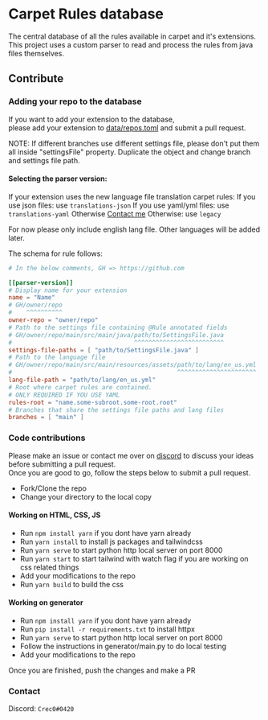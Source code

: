 # Carpet Rules database

The central database of all the rules available in carpet and it's extensions.  
This project uses a custom parser to read and process the rules from java files themselves.  

## Contribute

### Adding your repo to the database

If you want to add your extension to the database,  
please add your extension to [data/repos.toml](data/repos.toml) and submit a pull request.

NOTE: If different branches use different settings file, please don't put them all inside "settingsFile" property. Duplicate the object and change branch and settings file path.

#### Selecting the parser version:

If your extension uses the new language file translation carpet rules:
    If you use json files: 
        use `translations-json`
    If you use yaml/yml files:
        use `translations-yaml`
    Otherwise
        [Contact me](#contact)
Otherwise:
    use `legacy`

For now please only include english lang file. Other languages will be added later.

The schema for rule follows:
```toml
# In the below comments, GH => https://github.com

[[parser-version]]
# Display name for your extension
name = "Name"
# GH/owner/repo
#    ^^^^^^^^^^
owner-repo = "owner/repo"
# Path to the settings file containing @Rule annotated fields
# GH/owner/repo/main/src/main/java/path/to/SettingsFile.java
#                                  ^^^^^^^^^^^^^^^^^^^^^^^^^
settings-file-paths = [ "path/to/SettingsFile.java" ]
# Path to the language file
# GH/owner/repo/main/src/main/resources/assets/path/to/lang/en_us.yml
#                                              ^^^^^^^^^^^^^^^^^^^^^^
lang-file-path = "path/to/lang/en_us.yml" 
# Root where carpet rules are contained. 
# ONLY REQUIRED IF YOU USE YAML 
rules-root = "name.some-subroot.some-root.root" 
# Branches that share the settings file paths and lang files
branches = [ "main" ]
```

### Code contributions

Please make an issue or contact me over on [discord](#contact) to discuss your ideas before submitting a pull request.  
Once you are good to go, follow the steps below to submit a pull request.

- Fork/Clone the repo
- Change your directory to the local copy

#### Working on HTML, CSS, JS

- Run `npm install yarn` if you dont have yarn already
- Run `yarn install` to install js packages and tailwindcss
- Run `yarn serve` to start python http local server on port 8000
- Run `yarn start` to start tailwind with watch flag if you are working on css related things
- Add your modifications to the repo
- Run `yarn build` to build the css

#### Working on generator

- Run `npm install yarn` if you dont have yarn already
- Run `pip install -r requirements.txt` to install httpx
- Run `yarn serve` to start python http local server on port 8000
- Follow the instructions in generator/main.py to do local testing
- Add your modifications to the repo

Once you are finished, push the changes and make a PR

### Contact

Discord: `Crec0#0420`
